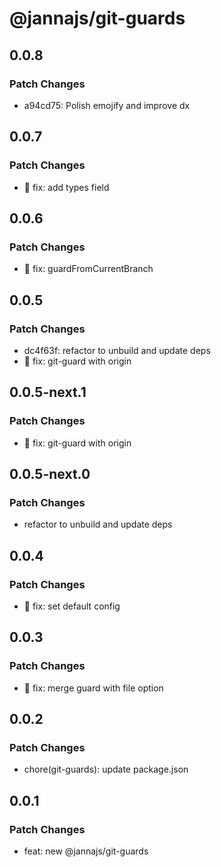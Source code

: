 # @jannajs/git-guards

## 0.0.8

### Patch Changes

- a94cd75: Polish emojify and improve dx

## 0.0.7

### Patch Changes

- 🐛 fix: add types field

## 0.0.6

### Patch Changes

- 🐛 fix: guardFromCurrentBranch

## 0.0.5

### Patch Changes

- dc4f63f: refactor to unbuild and update deps
- 🐛 fix: git-guard with origin

## 0.0.5-next.1

### Patch Changes

- 🐛 fix: git-guard with origin

## 0.0.5-next.0

### Patch Changes

- refactor to unbuild and update deps

## 0.0.4

### Patch Changes

- 🐛 fix: set default config

## 0.0.3

### Patch Changes

- 🐛 fix: merge guard with file option

## 0.0.2

### Patch Changes

- chore(git-guards): update package.json

## 0.0.1

### Patch Changes

- feat: new @jannajs/git-guards
